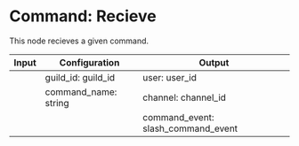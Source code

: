 # Command: Recieve

This node recieves a given command.

| Input            | Configuration        | Output                              |
| ---------------  | --------------       | -------------                       |
|                  | guild_id: guild_id   | user: user_id                       |
|                  | command_name: string | channel: channel_id                 |
|                  |                      | command_event: slash_command_event  |
